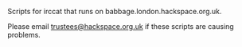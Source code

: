 Scripts for irccat that runs on babbage.london.hackspace.org.uk.

Please email trustees@hackspace.org.uk if these scripts are causing problems.

